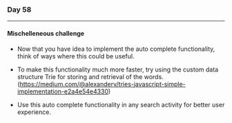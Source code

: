 ### Day 58
---
#### Mischelleneous challenge 

* Now that you have idea to implement the auto complete functionality, think of ways where this could be useful. 
* To make this functionality much more faster, try using the custom data structure Trie for storing and retrieval of the words.
(https://medium.com/@alexanderv/tries-javascript-simple-implementation-e2a4e54e4330)

* Use this auto complete functionality in any search activity for better user experience.
